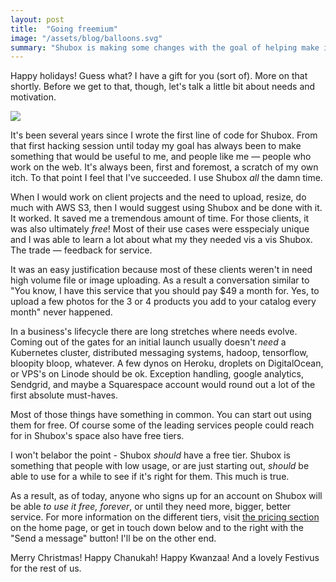 ```yaml
---
layout: post
title:  "Going freemium"
image: "/assets/blog/balloons.svg"
summary: "Shubox is making some changes with the goal of helping make it even easier, faster, and more accessible for web developers and designers. Namely, we're going freemium."
---
```


Happy holidays! Guess what? I have a gift for you (sort of). More on that
shortly. Before we get to that, though, let's talk a little bit about needs and
motivation.

![](https://shubox-codepen-io.s3.amazonaws.com/s-codepen-io/35678616/box-2953722_1280.jpg)

It's been several years since I wrote the first line of code for Shubox. From
that first hacking session until today my goal has always been to make
something that would be useful to me, and people like me &mdash; people who
work on the web. It's always been, first and foremost, a scratch of my own
itch.  To that point I feel that I've succeeded. I use Shubox *all* the damn
time.

When I would work on client projects and the need to upload, resize, do much
with AWS S3, then I would suggest using Shubox and be done with it. It worked.
It saved me a tremendous amount of time. For those clients, it was also
ultimately _free_! Most of their use cases were esspecialy unique and I was
able to learn a lot about what my they needed vis a vis Shubox. The trade
&mdash; feedback for service.

It was an easy justification because most of these clients weren't in need high
volume file or image uploading. As a result a conversation similar to "You
know, I have this service that you should pay $49 a month for. Yes, to upload a
few photos for the 3 or 4 products you add to your catalog every month" never
happened.

In a business's lifecycle there are long stretches where needs evolve.
Coming out of the gates for an initial launch usually doesn't _need_ a
Kubernetes cluster, distributed messaging systems, hadoop, tensorflow, bloopity
bloop, whatever. A few dynos on Heroku, droplets on DigitalOcean, or VPS's on
Linode should be ok. Exception handling, google analytics, Sendgrid, and maybe
a Squarespace account would round out a lot of the first absolute must-haves.

Most of those things have something in common. You can start out using them for
free. Of course some of the leading services people could reach for in Shubox's
space also have free tiers.

I won't belabor the point - Shubox _should_ have a free tier. Shubox is something
that people with low usage, or are just starting out, _should_ be able to use for
a while to see if it's right for them. This much is true.

As a result, as of today, anyone who signs up for an account on Shubox will be
able _to use it free, forever_, or until they need more, bigger, better service.
For more information on the different tiers, visit [the pricing section] on the
home page, or get in touch down below and to the right with the "Send a message"
button! I'll be on the other end.

Merry Christmas! Happy Chanukah! Happy Kwanzaa! And a lovely Festivus for the
rest of us.

[the pricing section]: /#pricing
